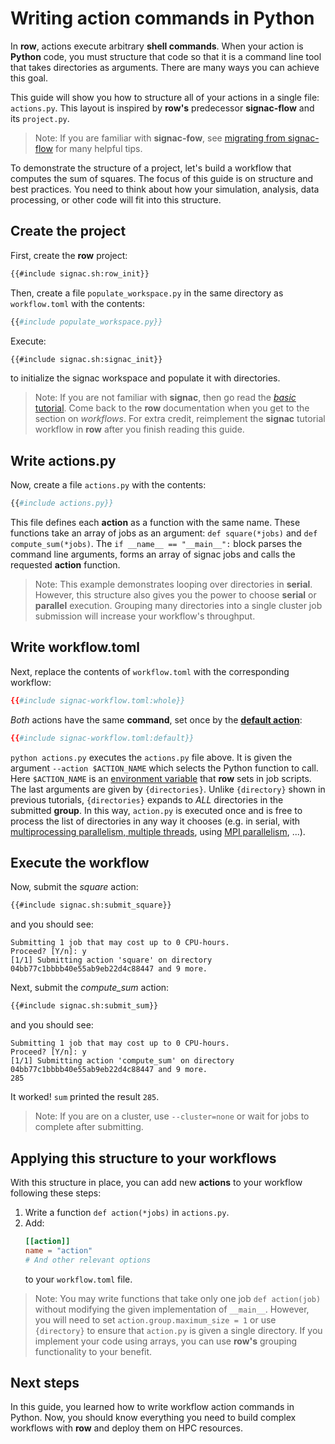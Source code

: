 # Writing action commands in Python

In **row**, actions execute arbitrary **shell commands**. When your action is
**Python** code, you must structure that code so that it is a command line tool
that takes directories as arguments. There are many ways you can achieve this goal.

This guide will show you how to structure all of your actions in a single file:
`actions.py`. This layout is inspired by **row's** predecessor **signac-flow**
and its `project.py`.

> Note: If you are familiar with **signac-fow**, see [migrating from signac-flow][1]
> for many helpful tips.

[1]: ../../signac-flow.md

To demonstrate the structure of a project, let's build a workflow that computes the
sum of squares. The focus of this guide is on structure and best practices. You need to
think about how your simulation, analysis, data processing, or other code will fit into
this structure.

## Create the project

First, create the **row** project:
```bash
{{#include signac.sh:row_init}}
```

Then, create a file `populate_workspace.py` in the same directory as `workflow.toml`
with the contents:
```python
{{#include populate_workspace.py}}
```

Execute:
```bash
{{#include signac.sh:signac_init}}
```
to initialize the signac workspace and populate it with directories.

> Note: If you are not familiar with **signac**, then go read the [*basic* tutorial].
> Come back to the **row** documentation when you get to the section on *workflows*.
> For extra credit, reimplement the **signac** tutorial workflow in **row** after you
> finish reading this guide.

[*basic* tutorial]: https://docs.signac.io/en/latest/tutorial.html#basics

## Write actions.py

Now, create a file `actions.py` with the contents:
```python
{{#include actions.py}}
```

This file defines each **action** as a function with the same name. These functions take
an array of jobs as an argument: `def square(*jobs)` and `def compute_sum(*jobs)`. The
`if __name__ == "__main__":` block parses the command line arguments, forms an array of
signac jobs and calls the requested **action** function.

> Note: This example demonstrates looping over directories in **serial**. However, this
> structure also gives you the power to choose **serial** or **parallel** execution.
> Grouping many directories into a single cluster job submission will increase your
> workflow's throughput.

## Write workflow.toml

Next, replace the contents of `workflow.toml` with the corresponding workflow:
```toml
{{#include signac-workflow.toml:whole}}
```

*Both* actions have the same **command**, set once by the
[**default action**](../../workflow/default.md):
```toml
{{#include signac-workflow.toml:default}}
```

`python actions.py` executes the `actions.py` file above. It is given the argument
`--action $ACTION_NAME` which selects the Python function to call. Here `$ACTION_NAME`
is an [environment variable](../../env.md) that **row** sets in job scripts. The
last arguments are given by `{directories}`. Unlike `{directory}` shown in previous
tutorials, `{directories}` expands to *ALL* directories in the submitted **group**. In
this way, `action.py` is executed once and is free to process the list of directories in
any way it chooses (e.g. in serial, with
[multiprocessing parallelism, multiple threads](../concepts/thread-parallelism.md),
using [MPI parallelism](../concepts/process-parallelism.md), ...).

## Execute the workflow

Now, submit the *square* action:
```bash
{{#include signac.sh:submit_square}}
```
and you should see:
```plaintext
Submitting 1 job that may cost up to 0 CPU-hours.
Proceed? [Y/n]: y
[1/1] Submitting action 'square' on directory 04bb77c1bbbb40e55ab9eb22d4c88447 and 9 more.
```

Next, submit the *compute_sum* action:
```bash
{{#include signac.sh:submit_sum}}
```
and you should see:
```plaintext
Submitting 1 job that may cost up to 0 CPU-hours.
Proceed? [Y/n]: y
[1/1] Submitting action 'compute_sum' on directory 04bb77c1bbbb40e55ab9eb22d4c88447 and 9 more.
285
```

It worked! `sum` printed the result `285`.

> Note: If you are on a cluster, use `--cluster=none` or wait for jobs to complete
> after submitting.

## Applying this structure to your workflows

With this structure in place, you can add new **actions** to your workflow following
these steps:
1) Write a function `def action(*jobs)` in `actions.py`.
2) Add:
    ```toml
    [[action]]
    name = "action"
    # And other relevant options
    ```
    to your `workflow.toml` file.

> Note: You may write functions that take only one job `def action(job)` without
> modifying the given implementation of `__main__`. However, you will need to set
> `action.group.maximum_size = 1` or use `{directory}` to ensure that `action.py` is
> given a single directory. If you implement your code using arrays, you can use
> **row's** grouping functionality to your benefit.

## Next steps

In this guide, you learned how to write workflow action commands in Python. Now, you
should know everything you need to build complex workflows with **row** and deploy them
on HPC resources.
